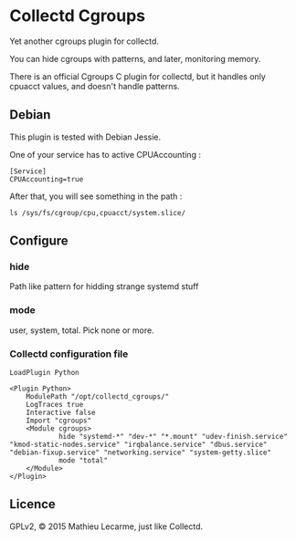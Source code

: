 Collectd Cgroups
================

Yet another cgroups plugin for collectd.

You can hide cgroups with patterns, and later, monitoring memory.

There is an official Cgroups C plugin for collectd, but it handles only cpuacct values, and doesn't handle patterns.

Debian
------

This plugin is tested with Debian Jessie.

One of your service has to active CPUAccounting :

    [Service]
    CPUAccounting=true

After that, you will see something in the path :

    ls /sys/fs/cgroup/cpu,cpuacct/system.slice/

Configure
---------

### hide

Path like pattern for hidding strange systemd stuff

### mode

user, system, total. Pick none or more.

### Collectd configuration file

    LoadPlugin Python

    <Plugin Python>
        ModulePath "/opt/collectd_cgroups/"
        LogTraces true
        Interactive false
        Import "cgroups"
        <Module cgroups>
                hide "systemd-*" "dev-*" "*.mount" "udev-finish.service" "kmod-static-nodes.service" "irqbalance.service" "dbus.service" "debian-fixup.service" "networking.service" "system-getty.slice"
                mode "total"
        </Module>
    </Plugin>

Licence
-------

GPLv2, © 2015 Mathieu Lecarme, just like Collectd.
